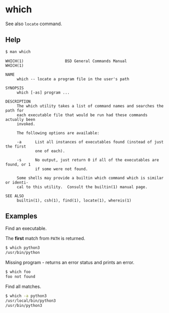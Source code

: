 # which


See also `locate` command.

## Help

```sh
$ man which
```

```
WHICH(1)                  BSD General Commands Manual                 WHICH(1)

NAME
     which -- locate a program file in the user's path

SYNOPSIS
     which [-as] program ...

DESCRIPTION
     The which utility takes a list of command names and searches the path for
     each executable file that would be run had these commands actually been
     invoked.

     The following options are available:

     -a      List all instances of executables found (instead of just the first
             one of each).

     -s      No output, just return 0 if all of the executables are found, or 1
             if some were not found.

     Some shells may provide a builtin which command which is similar or identi-
     cal to this utility.  Consult the builtin(1) manual page.

SEE ALSO
     builtin(1), csh(1), find(1), locate(1), whereis(1)
```


## Examples

Find an executable. 

The **first** match from `PATH` is returned.

```sh
$ which python3
/usr/bin/python
```

Missing program - returns an error status and prints an error.

```sh
$ which foo
foo not found
```

Find all matches.

```sh
$ which -a python3
/usr/local/bin/python3
/usr/bin/python3
```
